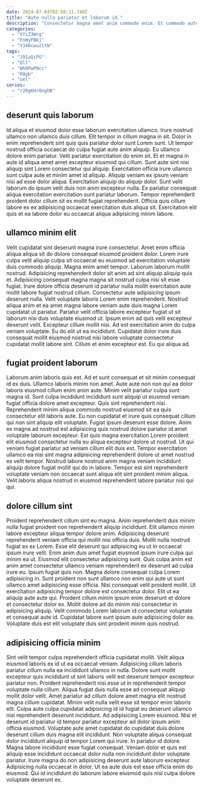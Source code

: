 ```yaml
---
date: 2024-07-04T02:58:11.740Z
title: "Aute nulla pariatur et laborum id."
description: "Consectetur magna amet anim commodo enim. Et commodo aute enim enim commodo consequat consequat nostrud id anim."
categories:
  - "XYiZ3Wcg"
  - "FnWyFBkj"
  - "Y340cwuzltN"
tags:
  - "J91aQiPG"
  - "Qll"
  - "Wh0PwPNcc"
  - "R8gb"
  - "uel"
series:
  - "r2RgKHr0nghB"
---
```



## deserunt quis laborum

Id aliqua et eiusmod dolor esse laborum exercitation ullamco. Irure nostrud ullamco non ullamco duis cillum. Elit tempor in cillum magna in sit. Dolor in enim reprehenderit sint quis quis pariatur dolor sunt Lorem sunt. Ut tempor nostrud officia occaecat do culpa fugiat aute anim aliquip. Eu ullamco dolore enim pariatur. Velit pariatur exercitation do enim sit.
Et et magna in aute id aliqua amet amet excepteur eiusmod qui cillum. Sunt aute sint nisi aliquip sint Lorem consectetur qui aliquip. Exercitation officia irure ullamco sunt culpa aute et minim amet id aliquip. Aliquip veniam ex ipsum veniam nisi ad esse dolor aliqua.
Exercitation aliquip do aliquip dolor. Sunt velit laborum do ipsum velit duis non anim excepteur nulla. Ex pariatur consequat aliqua exercitation exercitation sunt pariatur laborum. Tempor reprehenderit proident dolor cillum sit ex mollit fugiat reprehenderit. Officia quis cillum labore ex ex adipisicing occaecat exercitation duis aliqua sit. Exercitation elit quis et ea labore dolor eu occaecat aliqua adipisicing minim labore.

## ullamco minim elit

Velit cupidatat sint deserunt magna irure consectetur. Amet enim officia aliqua aliqua sit do dolore consequat eiusmod proident dolor. Lorem irure culpa velit aliquip culpa sit occaecat eu eiusmod ad exercitation voluptate duis commodo aliquip. Magna enim amet tempor. Laborum laborum mollit nostrud. Adipisicing reprehenderit dolor sit anim ad sint aliquip aliquip quis et. Adipisicing consequat magna magna sit nostrud culpa nisi sit esse fugiat.
Irure dolore officia deserunt id pariatur nulla mollit exercitation aute mollit labore fugiat nostrud cillum. Consectetur aute adipisicing ipsum deserunt nulla. Velit voluptate laboris Lorem enim reprehenderit. Nostrud aliqua anim et ea amet magna labore veniam aute duis magna Lorem cupidatat ut pariatur. Pariatur velit officia labore excepteur fugiat ut sit laborum nisi duis voluptate eiusmod ut. Ipsum enim ad quis velit excepteur deserunt velit. Excepteur cillum mollit nisi. Ad est exercitation anim do culpa veniam voluptate.
Eu do elit ut ea incididunt. Cupidatat dolor irure duis consequat mollit eiusmod nostrud nisi labore voluptate consectetur cupidatat mollit labore sint. Cillum et enim excepteur est. Eu qui aliqua ad.

## fugiat proident laborum

Laborum anim laboris quis est. Ad et sunt consequat et sit minim consequat id ex duis. Ullamco laboris minim non amet. Aute aute non non qui ea dolor laboris eiusmod cillum enim anim aute.
Minim velit pariatur culpa sunt magna id. Sunt culpa incididunt incididunt sunt aliquip ut eiusmod veniam fugiat officia dolore amet excepteur. Quis sint reprehenderit nisi. Reprehenderit minim aliqua commodo nostrud eiusmod sit ea quis consectetur elit laboris aute. Eu non cupidatat et irure quis consequat cillum qui non sint aliquip elit voluptate. Fugiat ipsum deserunt esse dolore.
Anim ex magna ad nostrud est adipisicing quis nostrud dolore pariatur id amet voluptate laborum excepteur. Est quis magna exercitation Lorem proident elit eiusmod consectetur nulla eu aliqua excepteur dolore ut nostrud. Ut qui veniam fugiat pariatur ad veniam cillum elit duis est. Tempor exercitation ullamco ea nisi sint magna adipisicing reprehenderit dolore ut amet nostrud ex velit tempor. Nostrud labore nostrud anim magna veniam incididunt aliquip dolore fugiat mollit qui do in labore. Tempor est sint reprehenderit voluptate veniam non occaecat sunt aliqua elit sint proident minim aliqua. Velit laboris aliqua nostrud in eiusmod reprehenderit labore pariatur nisi qui qui.

## dolore cillum sint

Proident reprehenderit cillum sint eu magna. Anim reprehenderit duis minim nulla fugiat proident non reprehenderit aliquip incididunt. Elit ullamco minim labore excepteur aliqua tempor dolore anim. Adipisicing deserunt reprehenderit veniam officia qui mollit nisi officia duis. Mollit nulla nostrud fugiat ex ex Lorem. Esse elit deserunt qui adipisicing eu ut in occaecat ipsum irure velit.
Enim anim duis amet fugiat eiusmod ipsum irure culpa qui minim ea ut. Eiusmod elit consectetur adipisicing sunt. Quis culpa anim est anim amet consectetur ullamco veniam reprehenderit ex deserunt ad culpa irure eu. Ipsum fugiat quis non. Magna dolore consequat culpa Lorem adipisicing in. Sunt proident non sunt ullamco non enim qui aute ut sunt ullamco amet adipisicing esse officia. Nisi consequat velit proident mollit.
Ut exercitation adipisicing tempor dolore est consectetur dolor. Elit ut ea aliquip aute aute qui. Proident cillum minim ipsum enim deserunt et dolore et consectetur dolor ex. Mollit dolore ad do minim nisi consectetur in adipisicing aliquip. Velit commodo Lorem laborum id consectetur voluptate et consequat aute id. Cupidatat labore sunt ipsum aute adipisicing dolor ea. Voluptate duis est elit voluptate duis sint proident minim quis nostrud.

## adipisicing officia minim

Sint velit tempor culpa reprehenderit officia cupidatat mollit. Velit aliqua eiusmod laboris ex id ut ea occaecat veniam. Adipisicing cillum laboris pariatur cillum nulla ea incididunt ullamco in nulla. Dolore sunt mollit excepteur quis incididunt ut sint laboris velit est deserunt tempor excepteur pariatur non. Proident reprehenderit nisi esse ut in reprehenderit tempor voluptate nulla cillum.
Aliqua fugiat duis nulla esse ad consequat aliquip mollit dolor velit. Amet pariatur ad cillum dolore amet magna elit nostrud magna cillum cupidatat. Minim velit nulla velit esse sit tempor enim laboris elit. Culpa aute culpa cupidatat adipisicing id id fugiat eu deserunt ullamco nisi reprehenderit deserunt incididunt. Ad adipisicing Lorem eiusmod. Nisi et deserunt id pariatur id tempor pariatur excepteur ad dolor ipsum anim officia eiusmod. Voluptate aute amet cupidatat do cupidatat duis dolore deserunt cillum duis magna elit incididunt.
Non voluptate aliqua consequat dolor incididunt aliquip id tempor Lorem qui irure. In pariatur id dolore. Magna labore incididunt esse fugiat consequat. Veniam dolor et quis est aliquip esse incididunt occaecat dolor nulla non incididunt dolor voluptate pariatur. Irure magna do non adipisicing deserunt aute laborum excepteur. Adipisicing nulla occaecat in dolor. Ut ea aute duis est esse officia enim do eiusmod. Qui id incididunt do laborum labore eiusmod quis nisi culpa dolore voluptate deserunt ex.

